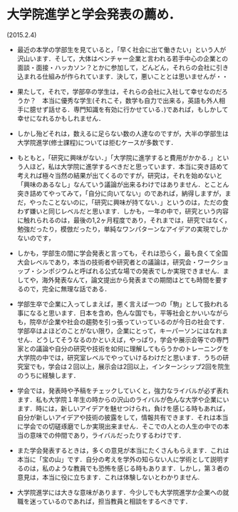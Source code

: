 # 大学院進学と学会発表の薦め．
(2015.2.4)

- 最近の本学の学部生を見ていると，「早く社会に出て働きたい」という人が沢山います．そして，大体はベンチャー企業と言われる若手中心の企業との面談・面接・ハッカソン？とかに参加して，どんどん，それらの会社に引き込まれる仕組みが作られています．決して，悪いこととは思いませんが・・



- 果たして，それで，学部卒の学生は，それらの会社に入社して幸せなのだろうか？　本当に優秀な学生(それこそ，数学も自力で出来る，英語も外人相手に臆せず話せる．専門知識を有効に行かせている．)であれば，もしかして幸せになれるかもしれません．



- しかし殆どそれは，数えるに足らない数の人達なのですが，大半の学部生は大学院進学(修士課程)については拒むケースが多数です．



- もともと，「研究に興味がない．」「大学院に進学すると費用がかかる．」という人ほど，私は大学院に進学するべきだと思っています．本当に突き詰めて考えれば極々当然の結果が出てくるのですが，研究は，それを始めないと「興味のあるなし」なんていう議論が出来るわけではありません．とことん突き詰めてやってみて，「自分に向いてない」のであれば，納得しますが，まだ，やったことないのに，「研究に興味が持てない．」というのは，ただの食わず嫌いと同じレベルだと思います．しかも，一年の中で，研究という内容に触れられるのは，最後の1,2ヶ月程度であり，それまでは，研究ではなく，勉強だったり，模倣だったり，単純なワンパターンなアイデアの実現でしかないのです，


- しかも，学部生の間に学会発表と言っても，それは恐らく，最も良くて全国大会レベルであり，本当の技術者や研究者との議論は，研究会・ワークショップ・シンポジウムと呼ばれる公式な場での発表でしか実現できません．ましてや，海外発表なんて，論文提出から発表までの期間はとても時間を要するので，完全に無理な話である．



- 学部生卒で企業に入ってしまえば，悪く言えば一つの「駒」として扱われる事になると思います．日本を含め，色んな国でも，平等社会とかいいながらも，院卒が企業や社会の趨勢を引っ張っていっているのが今日の社会です．学部卒はよほどのことがない限り，企業にとって，キーパーソンにはなれません．どうしてそうなるのかといえば，やっぱり，学会や展示会等での専門家との議論や自分の研究や技術を如何に理解してもらうかのトレーニングを大学院の中では，研究室レベルでやっていけるわけだと思います．うちの研究室でも，学会は２回以上，展示会は2回以上，インターンシップ2回を院生のうちに経験します．



- 学会では，発表時や予稿をチェックしていくと，強力なライバルが必ず表れます．私も大学院１年生の時からの沢山のライバルが色んな大学や企業にいます．時には，新しいアイデアを魅せつけられ，負けを感じる時もあれば，自分が新しいアイデアや技術の披露をして，情報共有できます．それは本当に学会での切磋琢磨でしか実現出来ません．そこでの人との人生の中での本当の意味での仲間であり，ライバルだったりするわけです．

- また学会発表するときは，多くの意見が本当にたくさんもらえます．これは本当に「宝の山」です．自分の考えを学外の知らない人に学術として説明するのは，私のような教員でも恐怖を感じる時もあります．しかし，第３者の意見は，本当に役に立ちます．これは体験しないとわかりません.


- 大学院進学には大きな意味があります．今少しでも大学院進学か企業への就職を迷っているのであれば，担当教員と相談をするべきです．

